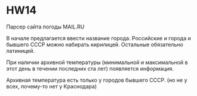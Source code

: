 # HW14
Парсер сайта погоды MAIL.RU

В начале предлагается ввести название города. Российские и города и бывшего СССР можно набирать кирилицей. Остальные обязательно латиницей.

При наличии архивной температуры (минимальной и максимальной в этот день в течении последних ста лет) появляется информация.

Архивная температура есть только у городов бывшего СССР. (но не у всех, почему-то нет у Краснодара)
